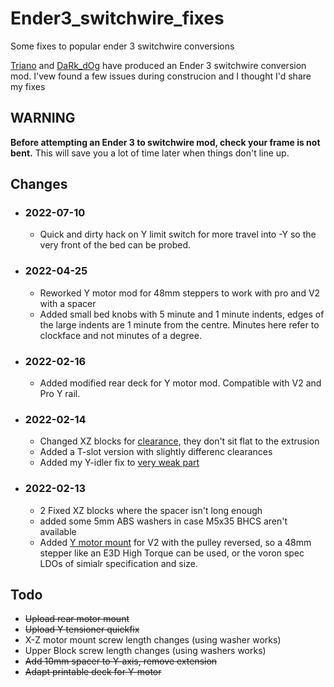 # Ender3_switchwire_fixes
 Some fixes to popular ender 3 switchwire conversions

 [Triano](https://github.com/walttriano/Ender_3Pro_Switchwire) and [DaRk_dOg](https://github.com/boubounokefalos/Ender_SW) have produced an Ender 3 switchwire conversion mod. I'vew found a few issues during construcion and I thought I'd share my fixes

 ## WARNING
 **Before attempting an Ender 3 to switchwire mod, check your frame is not bent.** This will save you a lot of time later when things don't line up.

## Changes
- ### 2022-07-10
  - Quick and dirty hack on Y limit switch for more travel into -Y so the very front of the bed can be probed.

- ### 2022-04-25
  - Reworked Y motor mod for 48mm steppers to work with pro and V2 with a spacer
  - Added small bed knobs with 5 minute and 1 minute indents, edges of the large indents are 1 minute from the centre. Minutes here refer to clockface and not minutes of a degree.
- ### 2022-02-16
  - Added modified rear deck for Y motor mod. Compatible with V2 and Pro Y rail.
- ### 2022-02-14
  - Changed XZ blocks for [clearance](XZ-blocks/clearance.png), they don't sit flat to the extrusion
  - Added a T-slot version with slightly differenc clearances
  - Added my Y-idler fix to [very weak part](Y-idler/weak-slider.png)
- ### 2022-02-13
  - 2 Fixed XZ blocks where the spacer isn't long enough
  - added some 5mm ABS washers in case M5x35 BHCS aren't available
  - Added [Y motor mount](Y-motor/Y-Axis_2022-Feb-12_03-43-32AM-000_CustomizedView12767374662.jpg) for V2 with the pulley reversed, so a 48mm stepper like an E3D High Torque can be used, or the voron spec LDOs of simialr specification and size. 

## Todo
- ~~Upload rear motor mount~~
- ~~Upload Y tensioner quickfix~~
- X-Z motor mount screw length changes (using washer works)
- Upper Block screw length changes (using washers works)
- ~~Add 10mm spacer to Y-axis, remove extension~~
- ~~Adapt printable deck for Y-motor~~